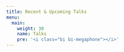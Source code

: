 ```yaml
---
title: Recent & Upcoming Talks
menu:
  main:
    weight: 30
    name: Talks
    pre: '<i class="bi bi-megaphone"></i>'
---
```

